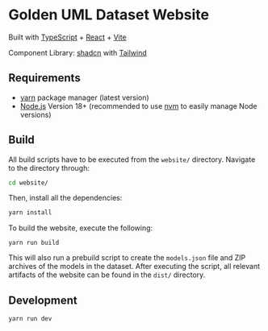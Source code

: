 # Golden UML Dataset Website

Built with [TypeScript](https://www.typescriptlang.org/) + [React](https://react.dev/) + [Vite](https://vite.dev/)

Component Library: [shadcn](https://ui.shadcn.com/) with [Tailwind](https://tailwindcss.com/)


## Requirements

- [yarn](https://yarnpkg.com/) package manager (latest version)
- [Node.js](https://nodejs.org/en) Version 18+ (recommended to use [nvm](https://github.com/nvm-sh/nvm) to easily manage Node versions)

## Build

All build scripts have to be executed from the `website/` directory. Navigate to the directory through:

```bash
cd website/
```

Then, install all the dependencies:

```bash
yarn install
```

To build the website, execute the following:

```
yarn run build
```

This will also run a prebuild script to create the `models.json` file and ZIP archives of the models in the dataset. After executing the script, all relevant artifacts of the website can be found in the `dist/` directory.

## Development

```
yarn run dev
```